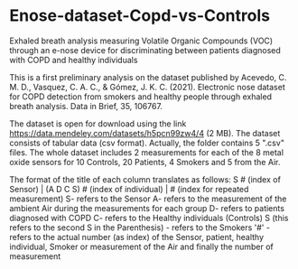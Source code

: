 # Enose-dataset-Copd-vs-Controls
Exhaled breath analysis measuring Volatile Organic Compounds (VOC) through an e-nose device for discriminating between patients diagnosed with COPD and healthy individuals

This is a first preliminary analysis on the dataset published by Acevedo, C. M. D., Vasquez, C. A. C., & Gómez, J. K. C. (2021). Electronic nose dataset for COPD detection from smokers and healthy people through exhaled breath analysis. Data in Brief, 35, 106767.

The dataset is open for download using the link https://data.mendeley.com/datasets/h5pcn99zw4/4 (2 MB). The dataset consists of tabular data (csv format). Actually, the folder contains 5 ".csv" files. The whole dataset includes 2 measurements for each of the 8 metal oxide sensors for 10 Controls, 20 Patients, 4 Smokers and 5 from the Air.

The format of the title of each column translates as follows: S # (index of Sensor) | (A D C S) # (index of individual) | # (index for repeated measurement)
S- refers to the Sensor
A- refers to the measurement of the ambient Air during the measurements for each group
D- refers to patients diagnosed with COPD
C- refers to the Healthy individuals (Controls)
S (this refers to the second S in the Parenthesis) - refers to the Smokers
'#' - refers to the actual number (as index) of the Sensor, patient, healthy individual, Smoker or measurement of the Air and finally the number of measurement




